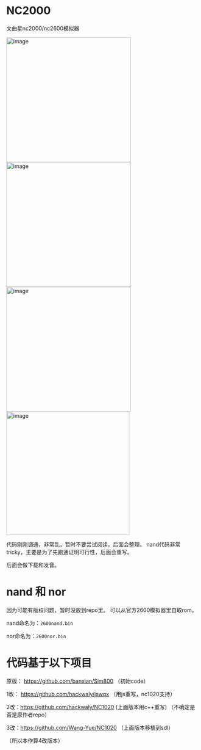 # NC2000
文曲星nc2000/nc2600模拟器

<img width="327" alt="image" src="https://github.com/wangyu-/NC2000/assets/4922024/05079aab-d3ae-4938-868c-c2eca7c58244">
<img width="327" alt="image" src="https://github.com/wangyu-/NC2000/assets/4922024/4a75209e-a200-4250-bd3b-e9fc4d4ca390">  
<br>
<img width="327" alt="image" src="https://github.com/wangyu-/NC2000/assets/4922024/f05a426f-d5e5-4190-880e-9fe40570d58f">
<img width="323" alt="image" src="https://github.com/wangyu-/NC2000/assets/4922024/ce8f6dea-a2ab-46ac-bdc0-6a93b821640e">

代码刚刚调通，非常乱，暂时不要尝试阅读，后面会整理。 nand代码非常tricky，主要是为了先跑通证明可行性，后面会重写。

后面会做下载和发音。

# nand 和 nor
因为可能有版权问题，暂时没放到repo里。 可以从官方2600模拟器里自取rom。

nand命名为：`2600nand.bin`

nor命名为：`2600nor.bin`


# 代码基于以下项目

原版： https://github.com/banxian/Sim800   （初始code）

1改： https://github.com/hackwaly/jswqx   （用js重写，nc1020支持）

2改：https://github.com/hackwaly/NC1020  (上面版本用c++重写) （不确定是否是原作者repo） 

3改：https://github.com/Wang-Yue/NC1020 （上面版本移植到sdl） 

（所以本作算4改版本）
